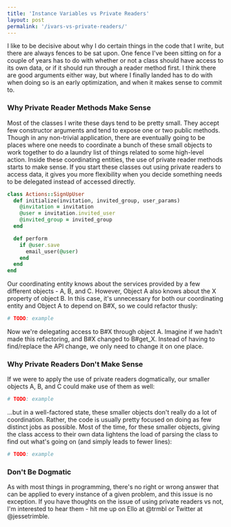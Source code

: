 ```yaml
---
title: 'Instance Variables vs Private Readers'
layout: post
permalink: '/ivars-vs-private-readers/'
---
```


I like to be decisive about why I do certain things in the code that I write, but there are always fences to be sat upon. One fence I've been sitting on for a couple of years has to do with whether or not a class should have access to its own data, or if it should run through a reader method first. I think there are good arguments either way, but where I finally landed has to do with when doing so is an early optimization, and when it makes sense to commit to.

### Why Private Reader Methods Make Sense

Most of the classes I write these days tend to be pretty small. They accept few constructor arguments and tend to expose one or two public methods. Though in any non-trivial application, there are eventually going to be places where one needs to coordinate a bunch of these small objects to work together to do a laundry list of things related to some high-level action. Inside these coordinating entities, the use of private reader methods starts to make sense. If you start these classes out using private readers to access data, it gives you more flexibility when you decide something needs to be delegated instead of accessed directly.

```ruby
class Actions::SignUpUser
  def initialize(invitation, invited_group, user_params)
    @invitation = invitation
    @user = invitation.invited_user
    @invited_group = invited_group
  end

  def perform
    if @user.save
      email_user(@user)
    end
  end
end
```

Our coordinating entity knows about the services provided by a few different objects - A, B, and C. However, Object A also knows about the X property of object B. In this case, it's unnecessary for both our coordinating entity and Object A to depend on B#X, so we could refactor thusly:

```ruby
# TODO: example
```

Now we're delegating access to B#X through object A. Imagine if we hadn't made this refactoring, and B#X changed to B#get_X. Instead of having to find/replace the API change, we only need to change it on one place.

### Why Private Readers Don't Make Sense

If we were to apply the use of private readers dogmatically, our smaller objects A, B, and C could make use of them as well:

```ruby
# TODO: example
```

...but in a well-factored state, these smaller objects don't really do a lot of coordination. Rather, the code is usually pretty focused on doing as few distinct jobs as possible. Most of the time, for these smaller objects, giving the class access to their own data lightens the load of parsing the class to find out what's going on (and simply leads to fewer lines):

```ruby
# TODO: example
```

### Don't Be Dogmatic

As with most things in programming, there's no right or wrong answer that can be applied to every instance of a given problem, and this issue is no exception. If you have thoughts on the issue of using private readers vs not, I'm interested to hear them - hit me up on Ello at @trmbl or Twitter at @jessetrimble.